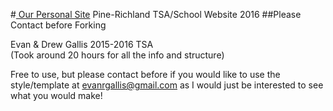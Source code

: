 #<a href="http://egallis.ddns.net"> Our Personal Site</a>
Pine-Richland TSA/School Website 2016
##Please Contact before Forking

Evan & Drew Gallis 2015-2016 TSA <br>
(Took around 20 hours for all the info and structure)

Free to use, but please contact before if you would like to use the style/template at <a href="mailto:evanrgallis@gmail.com">evanrgallis@gmail.com</a> as I would just be interested to see what you would make!
